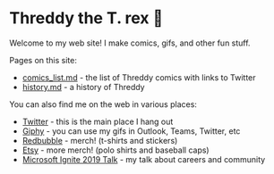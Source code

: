 # Threddy the T. rex 🦖

Welcome to my web site! I make comics, gifs, and other fun stuff.

Pages on this site:

* [comics_list.md](comics_list.md) - the list of Threddy comics with links to Twitter
* [history.md](history.md) - a history of Threddy

You can also find me on the web in various places:

* [Twitter](https://twitter.com/threddyrex) - this is the main place I hang out
* [Giphy](https://giphy.com/threddyrex) - you can use my gifs in Outlook, Teams, Twitter, etc
* [Redbubble](https://www.redbubble.com/people/threddythetrex/?asc=u) - merch! (t-shirts and stickers)
* [Etsy](https://www.etsy.com/shop/ThreddyRex) - more merch! (polo shirts and baseball caps)
* [Microsoft Ignite 2019 Talk](https://myignite.techcommunity.microsoft.com/sessions/81715) - my talk about careers and community
